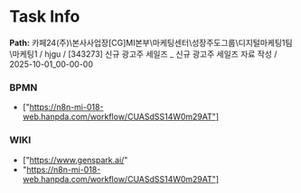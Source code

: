 # Task Info

**Path:** 카페24(주)\본사사업장\[CG]MI본부\마케팅센터\성장주도그룹\디지털마케팅1팀\마케팅1 / hjgu / [343273] 신규 광고주 세일즈 _ 신규 광고주 세일즈 자료 작성 / 2025-10-01_00-00-00

### BPMN
- ["https://n8n-mi-018-web.hanpda.com/workflow/CUASdSS14W0m29AT"]

### WIKI
- ["https://www.genspark.ai/"
- "https://n8n-mi-018-web.hanpda.com/workflow/CUASdSS14W0m29AT"]

